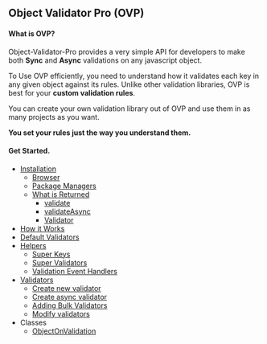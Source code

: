 ## Object Validator Pro (OVP)

#### What is OVP?
Object-Validator-Pro provides a very simple API for developers to make both **Sync** and **Async** validations on any javascript object.

To Use OVP efficiently, you need to understand how it validates each key in any given object against its rules.
Unlike other validation libraries, OVP is best for your **custom validation rules**.

You can create your own validation library out of OVP and use them in as many projects as you want.

**You set your rules just the way you understand them.**


#### Get Started.

* [Installation](installation.md#installation)
    + [Browser](installation.md#browser)
    + [Package Managers](installation.md#package-manager)
    + [What is Returned](installation.md#what-is-returned)
        * [validate](installation.md#validate)
        * [validateAsync](installation.md#validateasync)
        * [Validator](installation.md#validator)
* [How it Works](how_it_works.md)
* [Default Validators](rules/index.md)
* [Helpers](rule_helpers.md)
    + [Super Keys](rule_helpers.md#super-keys)
    + [Super Validators](rule_helpers.md#super-validators)
    + [Validation Event Handlers](rule_helpers.md#validation-events)
* [Validators](validators.md)
    + [Create new validator](validators.md#how-to-create-a-validator)
    + [Create async validator](validators.md#async-validators)
    + [Adding Bulk Validators](validators.md#adding-bulk-validators)
    + [Modify validators](validators.md#modifying-validators)
* Classes
    + [ObjectOnValidation](classes/object_on_validation.md)
